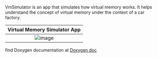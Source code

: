 VmSimulator is an app that simulates how virtual memory works. It helps understand the concept of virtual memory under the context of a car factory.

Virtual Memory Simulator App|
:--------------------------:|
![image](https://user-images.githubusercontent.com/38987724/56776587-70f89d80-678a-11e9-92fa-0bfc198638c5.png) |

find Doxygen documentation at [Doxygen doc](https://cdn.jsdelivr.net/gh/github.com/Jespinoza1703@VmSimulator/blob/master/html/index.html)

